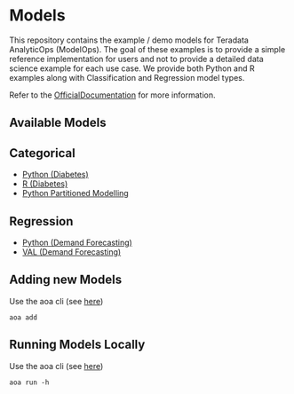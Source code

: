 

# Models

This repository contains the example / demo models for Teradata AnalyticOps (ModelOps). The goal of these examples is to provide a simple reference implementation for users and not to provide a detailed data science example for each use case. We provide both Python and R examples along with Classification and Regression model types.

Refer to the [OfficialDocumentation](https://docs.tdaoa.com) for more information.

## Available Models

## Categorical

- [Python (Diabetes)](model_definitions/03c9a01f-bd46-4e7c-9a60-4282039094e6)
- [R (Diabetes)](model_definitions/bf6a52b2-b595-4358-ac4f-24fb41a85c45)
- [Python Partitioned Modelling](model_definitions/dfd4052e-f91b-4aa5-9c79-f26d649dd931)

## Regression

- [Python (Demand Forecasting)](model_definitions/b1e18b12-5ccd-4c94-b96b-c2cebf230150)
- [VAL (Demand Forecasting)](model_definitions/db62c97c-2cd5-4f4e-af3c-b967c13d0327)


## Adding new Models

Use the aoa cli (see [here](https://pypi.org/project/aoa/))

```
aoa add
```

## Running Models Locally

Use the aoa cli (see [here](https://pypi.org/project/aoa/))

```
aoa run -h
```
